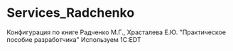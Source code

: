 # Services_Radchenko
Конфигурация по книге Радченко М.Г., Храсталева Е.Ю. "Практическое пособие разработчика" Используем 1C:EDT
